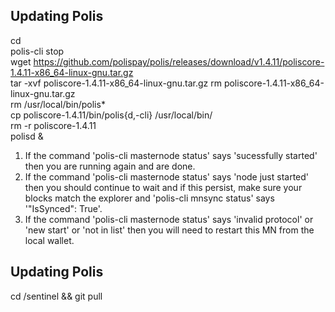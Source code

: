 ## Updating Polis

cd  
polis-cli stop  
wget https://github.com/polispay/polis/releases/download/v1.4.11/poliscore-1.4.11-x86_64-linux-gnu.tar.gz  
tar -xvf poliscore-1.4.11-x86_64-linux-gnu.tar.gz 
rm poliscore-1.4.11-x86_64-linux-gnu.tar.gz  
rm /usr/local/bin/polis*  
cp poliscore-1.4.11/bin/polis{d,-cli} /usr/local/bin/  
rm -r poliscore-1.4.11  
polisd &  

1. If the command 'polis-cli masternode status' says 'sucessfully started' then you are running again and are done.  
2. If the command 'polis-cli masternode status' says 'node just started' then you should continue to wait and if this persist, make sure your blocks match the explorer and 'polis-cli mnsync status' says '"IsSynced": True'.  
3. If the command 'polis-cli masternode status' says 'invalid protocol' or 'new start' or 'not in list' then you will need to restart this MN from the local wallet.  

## Updating Polis
cd /sentinel && git pull  
